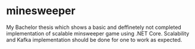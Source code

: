 # minesweeper
My Bachelor thesis which shows a basic and deffinetely not completed implementation of scalable minsweeper game using .NET Core. Scalability and Kafka implementation should be done for one to work as expected.
